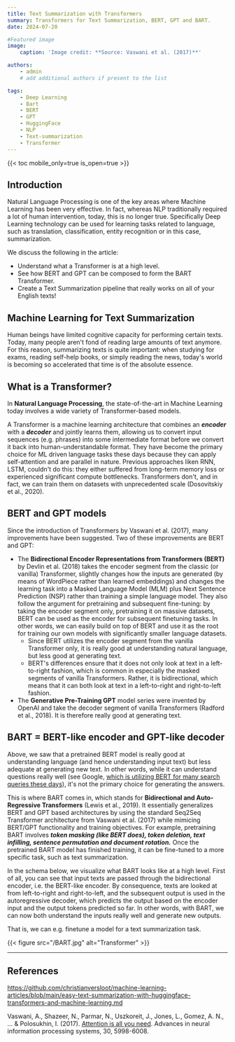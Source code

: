```yaml
---
title: Text Summarization with Transformers
summary: Transformers for Text Summarization, BERT, GPT and BART.
date: 2024-07-20

#Featured image
image:
    caption: 'Image credit: **Source: Vaswani et al. (2017)**'

authors:
    - admin
    # add additional authors if present to the list

tags:
    - Deep Learning
    - Bart
    - BERT
    - GPT
    - HuggingFace
    - NLP
    - Text-summarization
    - Transformer
---
```

{{< toc mobile_only=true is_open=true >}}

## Introduction

Natural Language Processing is one of the key areas where Machine Learning has been very effective. In fact, whereas NLP traditionally required a lot of human intervention, today, this is no longer true. Specifically Deep Learning technology can be used for learning tasks related to language, such as translation, classification, entity recognition or in this case, summarization.

We discuss the following in the article:
- Understand what a Transformer is at a high level.
- See how BERT and GPT can be composed to form the BART Transformer.
- Create a Text Summarization pipeline that really works on all of your English texts!

## Machine Learning for Text Summarization
Human beings have limited cognitive capacity for performing certain texts. Today, many people aren't fond of reading large amounts of text anymore. For this reason, summarizing texts is quite important: when studying for exams, reading self-help books, or simply reading the news, today's world is becoming so accelerated that time is of the absolute essence.

## What is a Transformer?

<!-- {{< figure src="/transformer.png" alt="Transformer" caption="Source: Vaswani et al. (2017)" >}} -->
In **Natural Language Processing**, the state-of-the-art in Machine Learning today involves a wide variety of Transformer-based models.

A Transformer is a machine learning architecture that combines an ***encoder*** with a ***decoder*** and jointly learns them, allowing us to convert input sequences (e.g. phrases) into some intermediate format before we convert it back into human-understandable format.
They have become the primary choice for ML driven language tasks these days because they can apply self-attention and are parallel in nature. Previous approaches liken RNN, LSTM, couldn't do this: they either suffered from long-term memory loss or experienced significant compute bottlenecks. Transformers don't, and in fact, we can train them on datasets with unprecedented scale (Dosovitskiy et al., 2020).

## BERT and GPT models

 Since the introduction of Transformers by Vaswani et al. (2017), many improvements have been suggested. Two of these improvements are BERT and GPT:

 - The **Bidirectional Encoder Representations from Transformers (BERT)** by Devlin et al. (2018) takes the encoder segment from the classic (or vanilla) Transformer, slightly changes how the inputs are generated (by means of WordPiece rather than learned embeddings) and changes the learning task into a Masked Language Model (MLM) plus Next Sentence Prediction (NSP) rather than training a simple language model. They also follow the argument for pretraining and subsequent fine-tuning: by taking the encoder segment only, pretraining it on massive datasets, BERT can be used as the encoder for subsequent finetuning tasks. In other words, we can easily build on top of BERT and use it as the root for training our own models with significantly smaller language datasets. 
    - Since BERT utilizes the encoder segment from the vanilla Transformer only, it is really good at understanding natural language, but less good at generating text.
    - BERT's differences ensure that it does not only look at text in a left-to-right fashion, which is common in especially the masked segments of vanilla Transformers. Rather, it is bidirectional, which means that it can both look at text in a left-to-right and right-to-left fashion.
- The **Generative Pre-Training GPT** model series were invented by OpenAI and take the decoder segment of vanilla Transformers (Radford et al., 2018). It is therefore really good at generating text. 

## BART = BERT-like encoder and GPT-like decoder

Above, we saw that a pretrained BERT model is really good at understanding language (and hence understanding input text) but less adequate at generating new text. In other words, while it can understand questions really well (see Google, [which is utilizing BERT for many search queries these days](https://blog.google/products/search/search-language-understanding-bert/)), it's not the primary choice for generating the answers.

This is where BART comes in, which stands for **Bidirectional and Auto-Regressive Transformers** (Lewis et al., 2019). It essentially generalizes BERT and GPT based architectures by using the standard Seq2Seq Transformer architecture from Vaswani et al. (2017) while mimicing BERT/GPT functionality and training objectives. For example, pretraining BART involves ***token masking (like BERT does), token deletion, text infilling, sentence permutation and document rotation.*** Once the pretrained BART model has finished training, it can be fine-tuned to a more specific task, such as text summarization.

In the schema below, we visualize what BART looks like at a high level. First of all, you can see that input texts are passed through the bidirectional encoder, i.e. the BERT-like encoder. By consequence, texts are looked at from left-to-right and right-to-left, and the subsequent output is used in the autoregressive decoder, which predicts the output based on the encoder input and the output tokens predicted so far. In other words, with BART, we can now both understand the inputs really well and generate new outputs.

That is, we can e.g. finetune a model for a text summarization task.

{{< figure src="/BART.jpg" alt="Transformer" >}}

----
## References

https://github.com/christianversloot/machine-learning-articles/blob/main/easy-text-summarization-with-huggingface-transformers-and-machine-learning.md

Vaswani, A., Shazeer, N., Parmar, N., Uszkoreit, J., Jones, L., Gomez, A. N., ... & Polosukhin, I. (2017). [Attention is all you need](https://arxiv.org/abs/1706.03762). Advances in neural information processing systems, 30, 5998-6008.